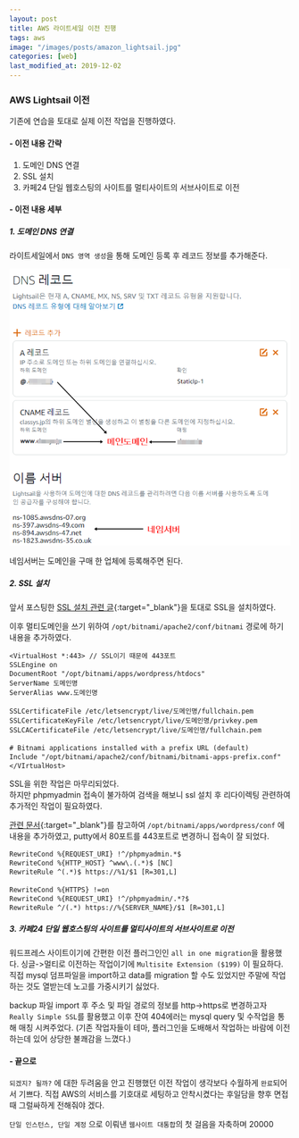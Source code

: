 ```yaml
---
layout: post
title: AWS 라이트세일 이전 진행
tags: aws
image: "/images/posts/amazon_lightsail.jpg"
categories: [web]
last_modified_at: 2019-12-02
---
```


### AWS Lightsail 이전

기존에 연습을 토대로 실제 이전 작업을 진행하였다.

#### - 이전 내용 간략

1. 도메인 DNS 연결
2. SSL 설치
3. 카페24 단일 웹호스팅의 사이트를 멀티사이트의 서브사이트로 이전

#### - 이전 내용 세부

##### 1. 도메인 DNS 연결

라이트세일에서 `DNS 영역 생성`을 통해 도메인 등록 후 레코드 정보를 추가해준다.

![라이트세일](/images/posts/2019_12_02_dns.png "lightsail")

네임서버는 도메인을 구매 한 업체에 등록해주면 된다.

##### 2. SSL 설치

앞서 포스팅한 [SSL 설치 관련 글](https://kimbongjun.github.io/web/2019/11/08/AWS-%EB%9D%BC%EC%9D%B4%ED%8A%B8%EC%84%B8%EC%9D%BC-%EB%AC%B4%EB%A3%8C-SSL-%EC%84%A4%EC%B9%98/){:target="\_blank"}을 토대로 SSL을 설치하였다.

이후 멀티도메인을 쓰기 위하여 `/opt/bitnami/apache2/conf/bitnami` 경로에 하기 내용을 추가하였다.

```
<VirtualHost *:443> // SSL이기 때문에 443포트
SSLEngine on
DocumentRoot "/opt/bitnami/apps/wordpress/htdocs"
ServerName 도메인명
ServerAlias www.도메인명

SSLCertificateFile /etc/letsencrypt/live/도메인명/fullchain.pem
SSLCertificateKeyFile /etc/letsencrypt/live/도메인명/privkey.pem
SSLCACertificateFile /etc/letsencrypt/live/도메인명/fullchain.pem

# Bitnami applications installed with a prefix URL (default)
Include "/opt/bitnami/apache2/conf/bitnami/bitnami-apps-prefix.conf"
</VIrtualHost>
```

SSL을 위한 작업은 마무리되었다.  
하지만 phpmyadmin 접속이 불가하여 검색을 해보니 ssl 설치 후 리다이렉팅 관련하여 추가적인 작업이 필요하였다.  

[관련 문서](https://community.bitnami.com/t/phpmyadmin-access-redirect-https-www-127-0-0-1-8888-phpmyadmin/53463/7){:target="\_blank"}를 참고하여 `/opt/bitnami/apps/wordpress/conf` 에 내용을 추가하였고, putty에서 80포트를 443포트로 변경하니 접속이 잘 되었다.

```
RewriteCond %{REQUEST_URI} !^/phpmyadmin.*$
RewriteCond %{HTTP_HOST} ^www\.(.*)$ [NC]
RewriteRule ^(.*)$ https://%1/$1 [R=301,L]

RewriteCond %{HTTPS} !=on
RewriteCond %{REQUEST_URI} !^/phpmyadmin/.*?$
RewriteRule ^/(.*) https://%{SERVER_NAME}/$1 [R=301,L]
```

##### 3. 카페24 단일 웹호스팅의 사이트를 멀티사이트의 서브사이트로 이전

워드프레스 사이트이기에 간편한 이전 플러그인인 `all in one migration`을 활용했다. 싱글->멀티로 이전하는 작업이기에 `Multisite Extension ($199)` 이 필요하다.  
직접 mysql 덤프파일을 import하고 data를 migration 할 수도 있었지만 주말에 작업하는 것도 열받는데 노고를 가중시키기 싫었다.

backup 파일 import 후 주소 및 파일 경로의 정보를 http->https로 변경하고자 `Really Simple SSL`를 활용했고 이후 잔여 404에러는 mysql query 및 수작업을 통해 매칭 시켜주었다. (기존 작업자들이 테마, 플러그인을 도배해서 작업하는 바람에 이전하는데 있어 상당한 불쾌감을 느꼈다.)

#### - 끝으로

`되겠지? 될까?` 에 대한 두려움을 안고 진행했던 이전 작업이 생각보다 수월하게 `완료`되어서 기쁘다.
직접 AWS의 서비스를 기호대로 세팅하고 안착시켰다는 후일담을 향후 면접 때 그럴싸하게 전해줘야 겠다.

`단일 인스턴스, 단일 계정` 으로 이뤄낸 `웹사이트 대통합`의 첫 걸음을 자축하며 20000
